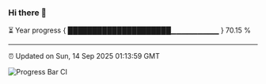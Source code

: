 ### Hi there 👋

⏳ Year progress { █████████████████████▁▁▁▁▁▁▁▁▁ } 70.15 %

---

⏰ Updated on Sun, 14 Sep 2025 01:13:59 GMT

![Progress Bar CI](https://github.com/liununu/liununu/workflows/Progress%20Bar%20CI/badge.svg)
